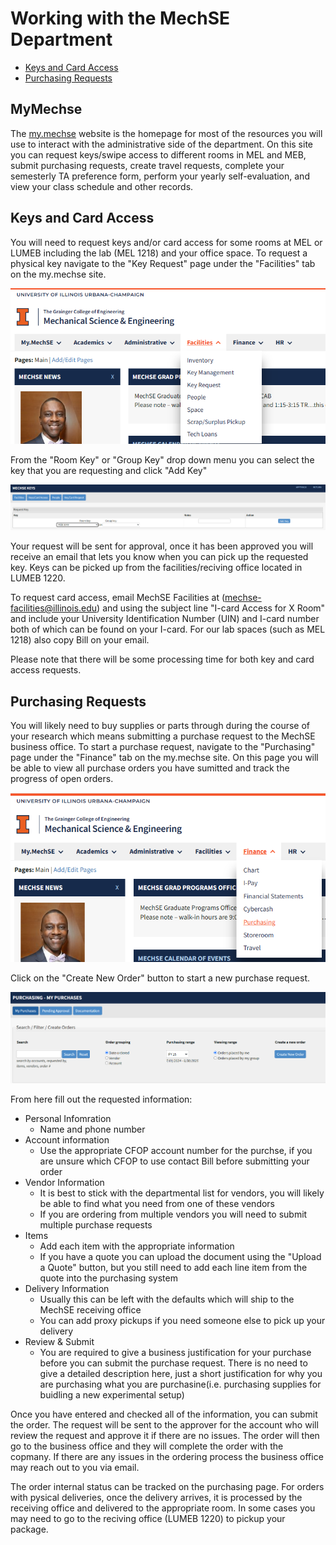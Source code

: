# Working with the MechSE Department

- [Keys and Card Access](#keys-and-card-access)
- [Purchasing Requests](#purchasing-requests)

## MyMechse

The [my.mechse](https://my.mechse.illinois.edu/) website is the homepage for most of the resources you will use to interact with the administrative side of the department. On this site you can request keys/swipe access to different rooms in MEL and MEB, submit purchasing requests, create travel requests, complete your semesterly TA preference form, perform your yearly self-evaluation, and view your class schedule and other records. 

## Keys and Card Access

You will need to request keys and/or card access for some rooms at MEL or LUMEB including the lab (MEL 1218) and your office space. To request a physical key navigate to the "Key Request" page under the "Facilities" tab on the my.mechse site.

![KeyRequestDropDown](Images/KeyRequestDropDown.PNG)

From the "Room Key" or "Group Key" drop down menu you can select the key that you are requesting and click "Add Key"

![AddKey](Images/AddKey.PNG)

Your request will be sent for approval, once it has been approved you will receive an email that lets you know when you can pick up the requested key. Keys can be picked up from the facilities/reciving office located in LUMEB 1220. 

To request card access, email MechSE Facilities at (mechse-facilities@illinois.edu) and using the subject line "I-card Access for X Room" and include your University Identification Number (UIN) and I-card number both of which can be found on your I-card. For our lab spaces (such as MEL 1218) also copy Bill on your email. 

Please note that there will be some processing time for both key and card access requests. 

## Purchasing Requests

You will likely need to buy supplies or parts through during the course of your research which means submitting a purchase request to the MechSE business office. To start a purchase request, navigate to the "Purchasing" page under the "Finance" tab on the my.mechse site. On this page you will be able to view all purchase orders you have sumitted and track the progress of open orders.

![PurchasingTabs](Images/PurchasingTab.PNG)

Click on the "Create New Order" button to start a new purchase request. 

![NewOrder](Images/PurchasingNewOrder.PNG)

From here fill out the requested information:

- Personal Infomration
    - Name and phone number
- Account information
    - Use the appropriate CFOP account number for the purchse, if you are unsure which CFOP to use contact Bill before submitting your order
- Vendor Information
    - It is best to stick with the departmental list for vendors, you will likely be able to find what you need from one of these vendors
    - If you are ordering from multiple vendors you will need to submit multiple purchase requests
- Items
    - Add each item with the appropriate information
    - If you have a quote you can upload the document using the "Upload a Quote" button, but you still need to add each line item from the quote into the purchasing system
- Delivery Information
    - Usually this can be left with the defaults which will ship to the MechSE receiving office
    - You can add proxy pickups if you need someone else to pick up your delivery
- Review & Submit
    - You are required to give a business justification for your purchase before you can submit the purchase request. There is no need to give a detailed description here, just a short justification for why you are purchasing what you are purchasine(i.e. purchasing supplies for buidling a new experimental setup)

Once you have entered and checked all of the information, you can submit the order. The request will be sent to the approver for the account who will review the request and approve it if there are no issues. The order will then go to the business office and they will complete the order with the copmany. If there are any issues in the ordering process the business office may reach out to you via email. 

The order internal status can be tracked on the purchasing page. For orders with pysical deliveries, once the delivery arrives, it is processed by the receiving office and delivered to the appropriate room. In some cases you may need to go to the reciving office (LUMEB 1220) to pickup your package. 
